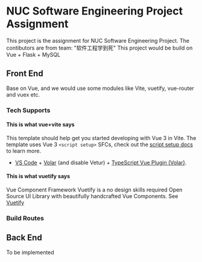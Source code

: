 # NUC Software Engineering Project Assignment

This project is the assignment for NUC Software Engineering Project. The contibutors are from team: "软件工程学到死"
This project would be build on Vue + Flask + MySQL

## Front End

Base on Vue, and we would use some modules like Vite, vuetify, vue-router and vuex etc.

### Tech Supports

#### This is what vue+vite says

This template should help get you started developing with Vue 3 in Vite. The template uses Vue 3 `<script setup>` SFCs, check out the [script setup docs](https://v3.vuejs.org/api/sfc-script-setup.html#sfc-script-setup) to learn more.

- [VS Code](https://code.visualstudio.com/) + [Volar](https://marketplace.visualstudio.com/items?itemName=Vue.volar) (and disable Vetur) + [TypeScript Vue Plugin (Volar)](https://marketplace.visualstudio.com/items?itemName=Vue.vscode-typescript-vue-plugin).


#### This is what vuetify says

Vue Component Framework
Vuetify is a no design skills required Open Source UI Library with beautifully handcrafted Vue Components. 
See [Vuetify](https://vuetifyjs.com/en/)


### Build Routes



## Back End

To be implemented